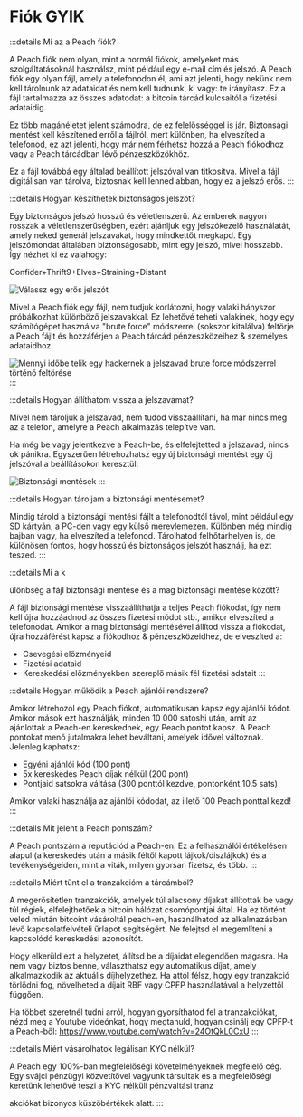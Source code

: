 # Fiók GYIK

:::details Mi az a Peach fiók?

A Peach fiók nem olyan, mint a normál fiókok, amelyeket más szolgáltatásoknál használsz, mint például egy e-mail cím és jelszó. A Peach fiók egy olyan fájl, amely a telefonodon él, ami azt jelenti, hogy nekünk nem kell tárolnunk az adataidat és nem kell tudnunk, ki vagy: te irányítasz. Ez a fájl tartalmazza az összes adatodat: a bitcoin tárcád kulcsaitól a fizetési adataidig.

Ez több magánéletet jelent számodra, de ez felelősséggel is jár. Biztonsági mentést kell készítened erről a fájlról, mert különben, ha elveszíted a telefonod, ez azt jelenti, hogy már nem férhetsz hozzá a Peach fiókodhoz vagy a Peach tárcádban lévő pénzeszközökhöz.

Ez a fájl továbbá egy általad beállított jelszóval van titkosítva. Mivel a fájl digitálisan van tárolva, biztosnak kell lenned abban, hogy ez a jelszó erős.
:::

:::details Hogyan készíthetek biztonságos jelszót?

Egy biztonságos jelszó hosszú és véletlenszerű. Az emberek nagyon rosszak a véletlenszerűségben, ezért ajánljuk egy jelszókezelő használatát, amely neked generál jelszavakat, hogy mindkettőt megkapd. Egy jelszómondat általában biztonságosabb, mint egy jelszó, mivel hosszabb. Így nézhet ki ez valahogy:

Confider+Thrift9+Elves+Straining+Distant

![Válassz egy erős jelszót](/img/faq/account/StrongPassword.png)

Mivel a Peach fiók egy fájl, nem tudjuk korlátozni, hogy valaki hányszor próbálkozhat különböző jelszavakkal. Ez lehetővé teheti valakinek, hogy egy számítógépet használva "brute force" módszerrel (sokszor kitalálva) feltörje a Peach fájlt és hozzáférjen a Peach tárcád pénzeszközeihez & személyes adataidhoz.

![Mennyi időbe telik egy hackernek a jelszavad brute force módszerrel történő feltörése](/img/faq/account/PWBruteForce.png)
:::

:::details Hogyan állíthatom vissza a jelszavamat?

Mivel nem tároljuk a jelszavad, nem tudod visszaállítani, ha már nincs meg az a telefon, amelyre a Peach alkalmazás telepítve van.

Ha még be vagy jelentkezve a Peach-be, és elfelejtetted a jelszavad, nincs ok pánikra. Egyszerűen létrehozhatsz egy új biztonsági mentést egy új jelszóval a beállításokon keresztül:

![Biztonsági mentések](/img/faq/account/backups.png)
:::

:::details Hogyan tároljam a biztonsági mentésemet?

Mindig tárold a biztonsági mentési fájlt a telefonodtól távol, mint például egy SD kártyán, a PC-den vagy egy külső merevlemezen. Különben még mindig bajban vagy, ha elveszíted a telefonod. Tárolhatod felhőtárhelyen is, de különösen fontos, hogy hosszú és biztonságos jelszót használj, ha ezt teszed.
:::

:::details Mi a k

ülönbség a fájl biztonsági mentése és a mag biztonsági mentése között?

A fájl biztonsági mentése visszaállíthatja a teljes Peach fiókodat, így nem kell újra hozzáadnod az összes fizetési módot stb., amikor elveszíted a telefonodat. Amikor a mag biztonsági mentésével állítod vissza a fiókodat, újra hozzáférést kapsz a fiókodhoz & pénzeszközeidhez, de elveszíted a:

- Csevegési előzményeid
- Fizetési adataid
- Kereskedési előzményekben szereplő másik fél fizetési adatait
  :::

:::details Hogyan működik a Peach ajánlói rendszere?

Amikor létrehozol egy Peach fiókot, automatikusan kapsz egy ajánlói kódot. Amikor mások ezt használják, minden 10 000 satoshi után, amit az ajánlottak a Peach-en kereskednek, egy Peach pontot kapsz. A Peach pontokat menő jutalmakra lehet beváltani, amelyek idővel változnak. Jelenleg kaphatsz:

- Egyéni ajánlói kód (100 pont)
- 5x kereskedés Peach díjak nélkül (200 pont)
- Pontjaid satsokra váltása (300 ponttól kezdve, pontonként 10.5 sats)

Amikor valaki használja az ajánlói kódodat, az illető 100 Peach ponttal kezd!
:::

:::details Mit jelent a Peach pontszám?

A Peach pontszám a reputációd a Peach-en. Ez a felhasználói értékelésen alapul (a kereskedés után a másik féltől kapott lájkok/diszlájkok) és a tevékenységeiden, mint a viták, milyen gyorsan fizetsz, és több.
:::

:::details Miért tűnt el a tranzakcióm a tárcámból?

A megerősítetlen tranzakciók, amelyek túl alacsony díjakat állítottak be vagy túl régiek, elfelejthetőek a bitcoin hálózat csomópontjai által.
Ha ez történt veled miután bitcoint vásároltál peach-en, használhatod az alkalmazásban lévő kapcsolatfelvételi űrlapot segítségért. Ne felejtsd el megemlíteni a kapcsolódó kereskedési azonosítót.

Hogy elkerüld ezt a helyzetet, állítsd be a díjaidat elegendően magasra. Ha nem vagy biztos benne, választhatsz egy automatikus díjat, amely alkalmazkodik az aktuális díjhelyzethez.
Ha attól félsz, hogy egy tranzakció törlődni fog, növelheted a díjait RBF vagy CPFP használatával a helyzettől függően.

Ha többet szeretnél tudni arról, hogyan gyorsíthatod fel a tranzakciókat, nézd meg a Youtube videónkat, hogy megtanuld, hogyan csinálj egy CPFP-t a Peach-ből: https://www.youtube.com/watch?v=24OtQkL0CxU
:::

:::details Miért vásárolhatok legálisan KYC nélkül?

A Peach egy 100%-ban megfelelőségi követelményeknek megfelelő cég. Egy svájci pénzügyi közvetítővel vagyunk társultak és a megfelelőségi keretünk lehetővé teszi a KYC nélküli pénzváltási tranz

akciókat bizonyos küszöbértékek alatt.
:::
